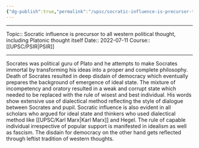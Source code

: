 ```yaml
---
{"dg-publish":true,"permalink":"/upsc/socratic-influence-is-precursor-to-all-western-political-thought-including-platonic-thought-itself/","dgHomeLink":true,"dgPassFrontmatter":false}
---
```


----
Topic:: Socratic influence is precursor to all western political thought, including Platonic thought itself
Date:: 2022-07-11
Course:: [[UPSC/PSIR|PSIR]] 

----
Socrates was political guru of Plato and he attempts to make Socrates immortal by  transforming his ideas into a proper and complete philosophy.
Death of Socrates resulted in deep disdain of democracy which eventually prepares the background of emergence of ideal state. 
The mixture of incompetency and oratory resulted in a weak and corrupt state which needed to be replaced with the rule of wisest and best individual. His words show extensive use of dialectical method reflecting the style of dialogue between Socrates and pupil.
Socratic influence is also evident in all scholars who argued for ideal state and thinkers who used dialectical method like [[UPSC/Karl Marx|Karl Marx]] and Hegel.
The rule of capable individual irrespective of popular support is manifested in idealism as well as fascism. The disdain for democracy on the other hand gets reflected through leftist tradition of western thoughts.



